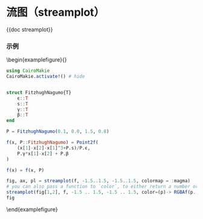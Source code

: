 # 流图（streamplot）

{{doc streamplot}}

### 示例

\begin{examplefigure}{}

```julia
using CairoMakie
CairoMakie.activate!() # hide


struct FitzhughNagumo{T}
    ϵ::T
    s::T
    γ::T
    β::T
end

P = FitzhughNagumo(0.1, 0.0, 1.5, 0.8)

f(x, P::FitzhughNagumo) = Point2f(
    (x[1]-x[2]-x[1]^3+P.s)/P.ϵ,
    P.γ*x[1]-x[2] + P.β
)

f(x) = f(x, P)

fig, ax, pl = streamplot(f, -1.5..1.5, -1.5..1.5, colormap = :magma)
# you can also pass a function to `color`, to either return a number or color value
streamplot(fig[1,2], f, -1.5 .. 1.5, -1.5 .. 1.5, color=(p)-> RGBAf(p..., 0.0, 1))
fig
```

\end{examplefigure}

